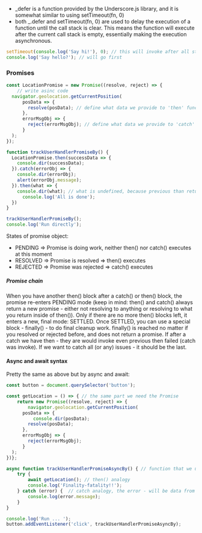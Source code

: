 - _defer is a function provided by the Underscore.js library, and it is somewhat similar to using setTimeout(fn, 0)
- both _.defer and setTimeout(fn, 0) are used to delay the execution of a function until the call stack is clear. This means the function will execute after the current call stack is empty, essentially making the execution asynchronous.
```javascript
setTimeout(console.log('Say hi!'), 0); // this will invoke after all stack is done
console.log('Say hello?'); // will go first
```
### Promises
```javascript
const LocationPromise = new Promise((resolve, reject) => {
    // write asinc code
  navigator.geolocation.getCurrentPosition(
      posData => {
        resolve(posData); // define what data we provide to 'then' function (success case)
      },
      errorMsgObj => {
        reject(errorMsgObj); // define what data we provide to 'catch' function (fail case)
      }
  );
});

function trackUserHandlerPromiseBy() {
  LocationPromise.then(successData => {
    console.dir(successData);
  }).catch(errorObj => {
    console.dir(errorObj);
    alert(errorObj.message);
  }).then(what => {
    console.dir(what); // what is undefined, because previous than returned default promise (not resolving to anything), we can return our promise to continue the chain
      console.log('All is done');
  })
}

trackUserHandlerPromiseBy();
console.log('Run directly');
```
States of promise object:
- PENDING => Promise is doing work, neither then() nor catch() executes at this moment 
- RESOLVED => Promise is resolved => then() executes 
- REJECTED  => Promise was rejected => catch() executes

##### Promise chain
When you have another then() block after a catch() or then() block, the promise re-enters PENDING mode (keep in mind: then() and catch() always return a new promise - either not resolving to anything or resolving to what you return inside of then()). Only if there are no more then() blocks left, it enters a new, final mode: SETTLED.
Once SETTLED, you can use a special block - finally() - to do final cleanup work. finally() is reached no matter if you resolved or rejected before, and does not return a promise.
If after a catch we have then - they are would invoke even previous then failed (catch was invoke). If we want to catch all (or any) issues - it should be the last. 

#### Async and await syntax
Pretty the same as above but by async and await:
```javascript
const button = document.querySelector('button');

const getLocation = () => { // the same part we need the Promise
    return new Promise((resolve, reject) => {
        navigator.geolocation.getCurrentPosition(
      posData => {
          console.dir(posData);
        resolve(posData);
      },
      errorMsgObj => {
        reject(errorMsgObj);
      }
  );
})};

async function trackUserHandlerPromiseAsyncBy() { // function that we use Promise need async prefix, and it turns this func to return a Promise
    try {
        await getLocation(); // then() analogy
        console.log('Finality-fatality!!');
    } catch (error) {  // catch analogy, the error - will be data from reject defenition
        console.log(error.message);
    }
}

console.log('Run ... ');
button.addEventListener('click', trackUserHandlerPromiseAsyncBy);
```
